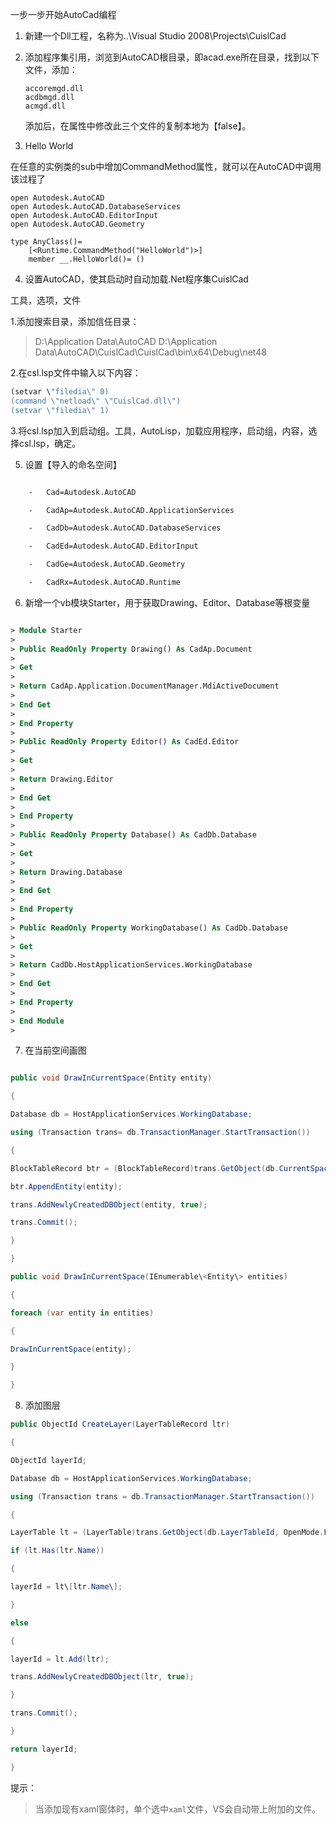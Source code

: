 一步一步开始AutoCad编程

1. 新建一个Dll工程，名称为..\\Visual Studio 2008\\Projects\\CuislCad

2. 添加程序集引用，浏览到AutoCAD根目录，即acad.exe所在目录，找到以下文件，添加：

   ```
   accoremgd.dll
   acdbmgd.dll
   acmgd.dll
   ```

   添加后，在属性中修改此三个文件的复制本地为【false】。

3. Hello World

在任意的实例类的sub中增加CommandMethod属性，就可以在AutoCAD中调用该过程了

```F#
open Autodesk.AutoCAD
open Autodesk.AutoCAD.DatabaseServices
open Autodesk.AutoCAD.EditorInput
open Autodesk.AutoCAD.Geometry

type AnyClass()=
    [<Runtime.CommandMethod("HelloWorld")>]
    member __.HelloWorld()= ()
```

4. 设置AutoCAD，使其启动时自动加载.Net程序集CuislCad

工具，选项，文件

1.添加搜索目录，添加信任目录：

> D:\Application Data\AutoCAD
> D:\Application Data\AutoCAD\CuislCad\CuislCad\bin\x64\Debug\net48


2.在csl.lsp文件中输入以下内容：

```lisp
(setvar \"filedia\" 0)
(command \"netload\" \"CuislCad.dll\")
(setvar \"filedia\" 1)
```

3.将csl.lsp加入到启动组。工具，AutoLisp，加载应用程序，启动组，内容，选择csl.lsp，确定。


5.  设置【导入的命名空间】

```vb

    -   Cad=Autodesk.AutoCAD

    -   CadAp=Autodesk.AutoCAD.ApplicationServices

    -   CadDb=Autodesk.AutoCAD.DatabaseServices

    -   CadEd=Autodesk.AutoCAD.EditorInput

    -   CadGe=Autodesk.AutoCAD.Geometry

    -   CadRx=Autodesk.AutoCAD.Runtime
```

6.  新增一个vb模块Starter，用于获取Drawing、Editor、Database等根变量

```vb

> Module Starter
>
> Public ReadOnly Property Drawing() As CadAp.Document
>
> Get
>
> Return CadAp.Application.DocumentManager.MdiActiveDocument
>
> End Get
>
> End Property
>
> Public ReadOnly Property Editor() As CadEd.Editor
>
> Get
>
> Return Drawing.Editor
>
> End Get
>
> End Property
>
> Public ReadOnly Property Database() As CadDb.Database
>
> Get
>
> Return Drawing.Database
>
> End Get
>
> End Property
>
> Public ReadOnly Property WorkingDatabase() As CadDb.Database
>
> Get
>
> Return CadDb.HostApplicationServices.WorkingDatabase
>
> End Get
>
> End Property
>
> End Module
> 
```

7.  在当前空间画图

```c#

public void DrawInCurrentSpace(Entity entity)

{

Database db = HostApplicationServices.WorkingDatabase;

using (Transaction trans= db.TransactionManager.StartTransaction())

{

BlockTableRecord btr = (BlockTableRecord)trans.GetObject(db.CurrentSpaceId, OpenMode.ForWrite);

btr.AppendEntity(entity);

trans.AddNewlyCreatedDBObject(entity, true);

trans.Commit();

}

}

public void DrawInCurrentSpace(IEnumerable\<Entity\> entities)

{

foreach (var entity in entities)

{

DrawInCurrentSpace(entity);

}

}
```
8.  添加图层
```C#
public ObjectId CreateLayer(LayerTableRecord ltr)

{

ObjectId layerId;

Database db = HostApplicationServices.WorkingDatabase;

using (Transaction trans = db.TransactionManager.StartTransaction())

{

LayerTable lt = (LayerTable)trans.GetObject(db.LayerTableId, OpenMode.ForWrite);

if (lt.Has(ltr.Name))

{

layerId = lt\[ltr.Name\];

}

else

{

layerId = lt.Add(ltr);

trans.AddNewlyCreatedDBObject(ltr, true);

}

trans.Commit();

}

return layerId;

}
```

提示：

> 当添加现有xaml窗体时，单个选中`xaml`文件，VS会自动带上附加的文件。